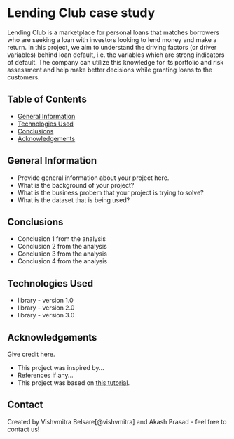 # Lending Club case study
Lending Club is a marketplace for personal loans that matches borrowers who are seeking a loan with investors looking to lend money and make a return. 
In this project, we aim to understand the driving factors (or driver variables) behind loan default, i.e. the variables which are strong indicators of default. The company can utilize this knowledge for its portfolio and risk assessment and help make better 
decisions while granting loans to the customers.

## Table of Contents
* [General Information](#general-information)
* [Technologies Used](#technologies-used)
* [Conclusions](#conclusions)
* [Acknowledgements](#acknowledgements)

## General Information
- Provide general information about your project here.
- What is the background of your project?
- What is the business probem that your project is trying to solve?
- What is the dataset that is being used?

## Conclusions
- Conclusion 1 from the analysis
- Conclusion 2 from the analysis
- Conclusion 3 from the analysis
- Conclusion 4 from the analysis

## Technologies Used
- library - version 1.0
- library - version 2.0
- library - version 3.0

## Acknowledgements
Give credit here.
- This project was inspired by...
- References if any...
- This project was based on [this tutorial](https://www.example.com).


## Contact
Created by Vishvmitra Belsare[@vishvmitra] and Akash Prasad - feel free to contact us!